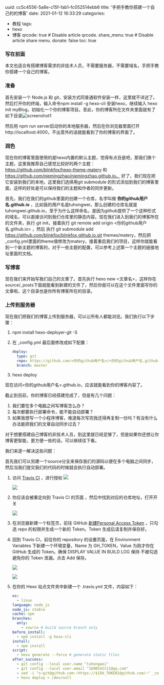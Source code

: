 uuid: cc5c4556-5a8e-c15f-fab1-fc052514ebb6
title: '手把手教你搭建一个自己的的博客'
date: 2021-01-12 16:33:29
categories:

- 教程
tags:
- hexo
- 博客
qrcode: true  # Disable article qrcode.
share_menu: true  # Disable article share menu.
donate: false
toc: true

### 写在前面

本文也适合有搭建博客需求的非技术人员，不需要服务器，不需要域名，手把手教你搭建一个自己的博客。

### 准备

首先安装一个 Node.js 和 git，安装方式同普通软件安装一样，这里就不详述了。然后打开你的终端，输入命令npm install -g hexo-cli 安装hexo，继续输入 hexo init myBlog，初始化一个你的博客项目。至此，你的博客所在文件夹里面就有了如下目录![screenshot1](E:\my\tuhongwei.github.io\source\images\blog\screenshot1.jpg)

然后用 npm run server启动你的本地服务器，然后在你浏览器里面打开http://localhost:4000，不出意外的话就能看到了你的博客的界面了。

### 润色

现在你的博客里面使用的是hexo内置的默认主题，觉得有点丑是吧，那我们换个主题，这里我推荐自己感觉比较好的两个主题：https://github.com/blinkfox/hexo-theme-matery 和 https://github.com/niemingzhao/niemingzhao.github.io。 好了，我们现在把它安装到我们的本地，这里我们选择用git submodule 的形式添加到我们的博客里面，这样的好处是可以保持我们的主题和作者的同步更新。

首先，我们在我们的github里面的创建一个仓库，名字叫做 **你的github用户名.github.io**  ，比如我的用户名是tuhongwei，那么创建的仓库名就是tuhongwei.github.io，至于为什么这样命名，是因为github提供了一个这种形式的域名，可以直接访问到我们仓库里的静态内容。现在我们进入到我们的博客所在的文件夹，执行 git init，接着执行 git remote add origin <你的github用户名.github.io>   ，然后 执行 git submodule add https://github.com/blinkfox/blinkfox.github.io.git themes/matery，然后把_config.yml里面的theme值修改为matery，接着重启我们的项目，这样你就能看到一个新主题的博客的，对于一些主题的配置，可以参考上述第一个主题的链接地址里面的文档。

### 写博客

现在我们来开始写我们自己的文章了。首先执行 hexo new <文章名>，这样你在source/_posts下面就能看到新建的文件了，然后你就可以在这个文件里面写你的文章啦，这个目录也是你所有博客所在的目录。

### 上传到服务器

现在我们把我们的博客上传到服务器，可以让所有人都能浏览。我们执行以下步骤：

1.  npm install hexo-deployer-git -S

2. 在 _config.yml 最后面修改成如下配置：

   ```yaml
   deploy:
     type: git
     repo: https://github.com/<你的github用户名>/<你的github用户名.github.io>
     branch: master
   ```

3. hexo deploy

现在访问<你的github用户名>.github.io，应该就能看到你的博客内容了。



截止到目前，你的博客已经搭建完成了，但是有几个问题：

1. 我们要在多个电脑之间写博客怎么办？
2. 每次都要执行部署命令，能不能自动部署？
3. 如果我想写一个小程序博客，难道每次写完我还得再复制一份吗？有没有什么办法能把我们的文章自动同步过去？

对于想要搭建自己博客的非技术人员，到这里就已经足够了，但是如果你还想让你博客更智能，更方便一些的话，可以继续往下看。



我们来逐一解决这些问题：

首先我们可以另建一个source分支来保存我们的源码以便在多个电脑之间同步，然后当我们提交我们的代码的时候就会执行自动部署。

1. 访问  [Travis CI](https://github.com/marketplace/travis-ci) ，进行授权
   ![](E:\my\tuhongwei.github.io\source\images\blog\screenshot2.jpg)

   ![](E:\my\tuhongwei.github.io\source\images\blog\screenshot3.jpg)

2. 你应该会被重定向到 Travis CI 的页面 ，然后中找到对应的仓库地址，打开开关

   ![](E:\my\tuhongwei.github.io\source\images\blog\screenshot4.jpg)

   

3. 在浏览器新建一个标签页，前往 GitHub [新建Personal Access Token](https://github.com/settings/tokens) ，只勾选 repo 的权限并生成一个新的 Token。Token 生成后请复制并保存好。

4. 回到 Travis CI，前往你的 repository 的设置页面，在 Environment Variables 下新建一个环境变量，Name 为 GH_TOKEN，Value 为刚才你在 GitHub 生成的 Token。确保 DISPLAY VALUE IN BUILD LOG 保持 不被勾选 避免你的 Token 泄漏。点击 Add 保存。

   ![](E:\my\tuhongwei.github.io\source\images\blog\screenshot5.jpg)

   ![](E:\my\tuhongwei.github.io\source\images\blog\screenshot6.jpg)

5. 在你的 Hexo 站点文件夹中新建一个 .travis.yml 文件，内容如下：

   ```yaml
   os:
     - linux
   language: node_js
   node_js: stable
   cache: npm
   branches:
     only:
       - source # build source branch only
   before_install:
     - npm install -g hexo-cli
   install:
     - npm install
   script:
     - hexo generate --force # generate static files
   after_success:
     - git config --local user.name "tuhongwei"
     - git config --local user.email "1690542111@qq.com"
     - sed -i "s~git@github.com:~https://${GH_TOKEN}@github.com/~" _config.yml
     - hexo deploy > /dev/null
   ```